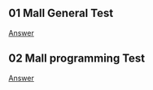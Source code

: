 ## 01 Mall General Test
[Answer](mallGeneralTest.js)

## 02 Mall programming Test
[Answer](index.html)
